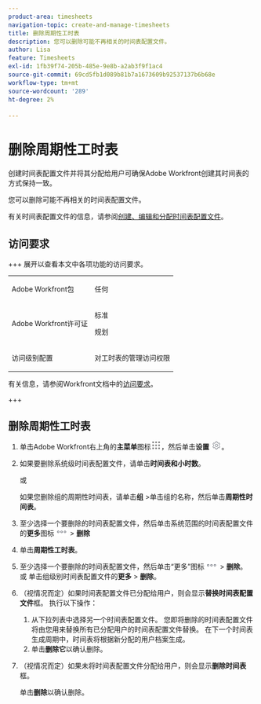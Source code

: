 ```yaml
---
product-area: timesheets
navigation-topic: create-and-manage-timesheets
title: 删除周期性工时表
description: 您可以删除可能不再相关的时间表配置文件。
author: Lisa
feature: Timesheets
exl-id: 1fb39f74-205b-485e-9e8b-a2ab3f9f1ac4
source-git-commit: 69cd5fb1d089b81b7a1673609b92537137b6b68e
workflow-type: tm+mt
source-wordcount: '289'
ht-degree: 2%

---
```


# 删除周期性工时表

<!--Audited:6/2025-->

创建时间表配置文件并将其分配给用户可确保Adobe Workfront创建其时间表的方式保持一致。

您可以删除可能不再相关的时间表配置文件。

有关时间表配置文件的信息，请参阅[创建、编辑和分配时间表配置文件](../../timesheets/create-and-manage-timesheets/create-timesheet-profiles.md)。

## 访问要求

+++ 展开以查看本文中各项功能的访问要求。

<table style="table-layout:auto">
 <col> 
 <col>
 <tbody> 
  <tr> 
   <td>Adobe Workfront包</td> 
   <td><p>任何</p></td> 
  </tr> 
  <tr> 
   <td>Adobe Workfront许可证</td> 
   <td>
   <p>标准</p>
   <p>规划</p></td>
  </tr> 
  <tr> 
   <td>访问级别配置</td> 
   <td><p>对工时表的管理访问权限</p> </td> 
  </tr> 
 </tbody> 
</table>

有关信息，请参阅Workfront文档中的[访问要求](/help/quicksilver/administration-and-setup/add-users/access-levels-and-object-permissions/access-level-requirements-in-documentation.md)。

+++

## 删除周期性工时表

1. 单击Adobe Workfront右上角的&#x200B;**主菜单**&#x200B;图标![](assets/main-menu-icon.png)，然后单击&#x200B;**设置** ![](assets/gear-icon-settings.png)。

1. 如果要删除系统级时间表配置文件，请单击&#x200B;**时间表和小时数**。

   或

   如果您删除组的周期性时间表，请单击&#x200B;**组** >单击组的名称，然后单击&#x200B;**周期性时间表**。
1. 至少选择一个要删除的时间表配置文件，然后单击系统范围的时间表配置文件的&#x200B;**更多**&#x200B;图标![](assets/more-icon.png) > **删除**

1. 单击&#x200B;**周期性工时表**。
1. 至少选择一个要删除的时间表配置文件，然后单击“更多”图标![更多图标](assets/more-icon.png) > **删除**。
或
单击组级别时间表配置文件的**更多** > **删除**。
1. （视情况而定）如果时间表配置文件已分配给用户，则会显示&#x200B;**替换时间表配置文件**&#x200B;框。 执行以下操作：
   1. 从下拉列表中选择另一个时间表配置文件。 您即将删除的时间表配置文件将由您用来替换所有已分配用户的时间表配置文件替换。 在下一个时间表生成周期中，时间表将根据新分配的用户档案生成。
   1. 单击&#x200B;**删除它**&#x200B;以确认删除。
1. （视情况而定）如果未将时间表配置文件分配给用户，则会显示&#x200B;**删除时间表**&#x200B;框。

   单击&#x200B;**删除**&#x200B;以确认删除。

